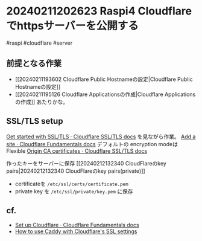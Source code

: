 # 20240211202623 Raspi4 Cloudflareでhttpsサーバーを公開する
#raspi #cloudflare #server

## 前提となる作業
- [[20240211193602 Cloudflare Public Hostnameの設定|Cloudflare Public Hostnameの設定]]
- [[20240211195126 Cloudflare Applicationsの作成|Cloudflare Applicationsの作成]]
あたりかな。

## SSL/TLS setup
[Get started with SSL/TLS · Cloudflare SSL/TLS docs](https://developers.cloudflare.com/ssl/get-started/) を見ながら作業。
  [Add a site · Cloudflare Fundamentals docs](https://developers.cloudflare.com/fundamentals/setup/manage-domains/add-site/)
デフォルトの encryption modeはFlexible
[Origin CA certificates · Cloudflare SSL/TLS docs](https://developers.cloudflare.com/ssl/origin-configuration/origin-ca#1-create-an-origin-ca-certificate)

作ったキーをサーバーに保存
[[20240212132340 CloudFlareのkey pairs|20240212132340 CloudFlareのkey pairs(private)]]

- certificateを `/etc/ssl/certs/certificate.pem` 
- private key を `/etc/ssl/private/key.pem` に保存

## cf.
- [Set up Cloudflare · Cloudflare Fundamentals docs](https://developers.cloudflare.com/fundamentals/setup/)
- [How to use Caddy with Cloudflare's SSL settings](https://samjmck.com/en/blog/using-caddy-with-cloudflare/)